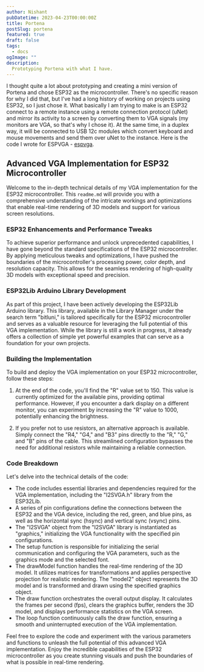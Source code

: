 ```yaml
---
author: Nishant
pubDatetime: 2023-04-23T00:00:00Z
title: Portena
postSlug: portena
featured: true
draft: false
tags:
  - docs
ogImage: ""
description:
  Prototyping Portena with what I have.
---
```


I thought quite a lot about prototyping and creating a mini version of Portena and chose ESP32 as the microcontroller.
There's no specific reason for why I did that, but I've had a long history of working on projects using ESP32, so I just chose it.
What basically I am trying to make is an ESP32 connect to a remote instance using a remote connection protocol (uNet) and mirror its activity to a screen by converting them to VGA signals (my monitors are VGA, so that's why I chose it).
At the same time, in a duplex way, it will be connected to USB 12c modules which convert keyboard and mouse movements and send them over uNet to the instance.
Here is the code I wrote for ESPVGA - [espvga](https://github.com/NishantIyer/espvga).

## Advanced VGA Implementation for ESP32 Microcontroller

Welcome to the in-depth technical details of my VGA implementation for the ESP32 microcontroller. This `readme.md` will provide you with a comprehensive understanding of the intricate workings and optimizations that enable real-time rendering of 3D models and support for various screen resolutions.

### ESP32 Enhancements and Performance Tweaks

To achieve superior performance and unlock unprecedented capabilities, I have gone beyond the standard specifications of the ESP32 microcontroller. By applying meticulous tweaks and optimizations, I have pushed the boundaries of the microcontroller's processing power, color depth, and resolution capacity. This allows for the seamless rendering of high-quality 3D models with exceptional speed and precision.

### ESP32Lib Arduino Library Development

As part of this project, I have been actively developing the ESP32Lib Arduino library. This library, available in the Library Manager under the search term "bitluni," is tailored specifically for the ESP32 microcontroller and serves as a valuable resource for leveraging the full potential of this VGA implementation. While the library is still a work in progress, it already offers a collection of simple yet powerful examples that can serve as a foundation for your own projects.

### Building the Implementation

To build and deploy the VGA implementation on your ESP32 microcontroller, follow these steps:

1. At the end of the code, you'll find the "R" value set to 150. This value is currently optimized for the available pins, providing optimal performance. However, if you encounter a dark display on a different monitor, you can experiment by increasing the "R" value to 1000, potentially enhancing the brightness.

2. If you prefer not to use resistors, an alternative approach is available. Simply connect the "R4," "G4," and "B3" pins directly to the "R," "G," and "B" pins of the cable. This streamlined configuration bypasses the need for additional resistors while maintaining a reliable connection.

### Code Breakdown

Let's delve into the technical details of the code:

- The code includes essential libraries and dependencies required for the VGA implementation, including the "I2SVGA.h" library from the ESP32Lib.
- A series of pin configurations define the connections between the ESP32 and the VGA device, including the red, green, and blue pins, as well as the horizontal sync (hsync) and vertical sync (vsync) pins.
- The "I2SVGA" object from the "I2SVGA" library is instantiated as "graphics," initializing the VGA functionality with the specified pin configurations.
- The setup function is responsible for initializing the serial communication and configuring the VGA parameters, such as the graphics mode and the selected font.
- The drawModel function handles the real-time rendering of the 3D model. It utilizes matrices for transformations and applies perspective projection for realistic rendering. The "model2" object represents the 3D model and is transformed and drawn using the specified graphics object.
- The draw function orchestrates the overall output display. It calculates the frames per second (fps), clears the graphics buffer, renders the 3D model, and displays performance statistics on the VGA screen.
- The loop function continuously calls the draw function, ensuring a smooth and uninterrupted execution of the VGA implementation.

Feel free to explore the code and experiment with the various parameters and functions to unleash the full potential of this advanced VGA implementation. Enjoy the incredible capabilities of the ESP32 microcontroller as you create stunning visuals and push the boundaries of what is possible in real-time rendering.
